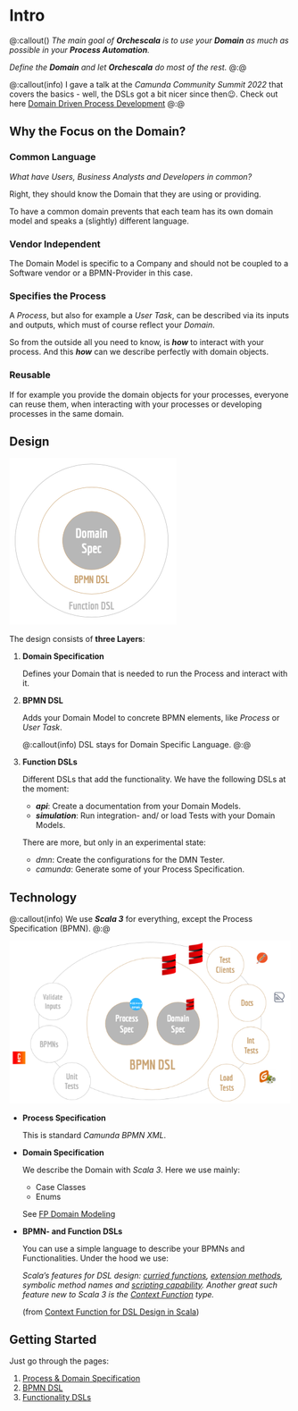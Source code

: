 # Intro

@:callout()
_The main goal of **Orchescala** is to use your **Domain** as much as possible in your **Process Automation**._

_Define the **Domain** and let **Orchescala** do most of the rest._ 
@:@

@:callout(info)
I gave a talk at the _Camunda Community Summit 2022_ that covers the basics - well, the DSLs got a bit nicer since then😉. 
Check out here [Domain Driven Process Development](https://page.camunda.com/ccs2022-domaindrivenprocessdevelopment?hsLang=en)
@:@

## Why the Focus on the Domain?
### Common Language
_What have Users, Business Analysts and Developers in common?_

Right, they should know the Domain that they are using or providing.

To have a common domain prevents that each team has its own domain model and speaks a (slightly) different language.

### Vendor Independent
The Domain Model is specific to a Company and should not be coupled to a Software vendor 
or a BPMN-Provider in this case.

### Specifies the Process
A _Process_, but also for example a _User Task_, can be described via its inputs and outputs, 
which must of course reflect your _Domain_.

So from the outside all you need to know, is **_how_** to interact with your process. 
And this _**how**_ can we describe perfectly with domain objects. 

### Reusable
If for example you provide the domain objects for your processes, everyone can reuse them, 
when interacting with your processes or developing processes in the same domain.

## Design
![Design](images/design.png)

The design consists of **three Layers**:

1. **Domain Specification**

   Defines your Domain that is needed to run the Process and interact with it. 

2. **BPMN DSL**
   
   Adds your Domain Model to concrete BPMN elements, like _Process_ or _User Task_.

   @:callout(info)
   DSL stays for Domain Specific Language.
   @:@

3. **Function DSLs**
 
   Different DSLs that add the functionality.
   We have the following DSLs at the moment:
   - **_api_**: Create a documentation from your Domain Models.
   - **_simulation_**: Run integration- and/ or load Tests with your Domain Models.
   
   There are more, but only in an experimental state:
   - _dmn_: Create the configurations for the DMN Tester.
   - _camunda_: Generate some of your Process Specification.

## Technology
@:callout(info)
We use _**Scala 3**_ for everything, except the Process Specification (BPMN).
@:@

![Technology](images/technology.png)

* **Process Specification**
  
  This is standard _Camunda BPMN XML_.
* **Domain Specification**
  
  We describe the Domain with _Scala 3_. Here we use mainly:
    * Case Classes
    * Enums

  See [FP Domain Modeling](https://docs.scala-lang.org/scala3/book/taste-modeling.html#fp-domain-modeling)

* **BPMN- and Function DSLs**

  You can use a simple language to describe your BPMNs and Functionalities.
  Under the hood we use:

  _Scala’s features for DSL design: [curried functions](https://alvinalexander.com/scala/fp-book/partially-applied-functions-currying-in-scala/), [extension methods](https://docs.scala-lang.org/scala3/book/ca-extension-methods.html), symbolic method names and [scripting capability](https://scala-cli.virtuslab.org/). 
  Another great such feature new to Scala 3 is the [Context Function](https://docs.scala-lang.org/scala3/reference/contextual/context-functions.html#inner-main) type._   

  (from [Context Function for DSL Design in Scala](https://akmetiuk.com/posts/2022-04-02-context-functions.html))

## Getting Started
Just go through the pages:

1. [Process & Domain Specification](specification.md)
2. [BPMN DSL](bpmnDsl.md)
3. [Functionality DSLs](functionalityDsls/apiDoc.md)